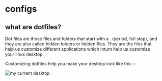 # configs

## what are dotfiles?

Dot files are those files and folders that start with a . (period, full stop), and they are also called hidden folders or hidden files.
They are the files that help us customize different applications which inturn help us customize your linux desktop.

Customizing dotfiles help you make your desktop look like this :-

![my current desktop](https://user-images.githubusercontent.com/69780531/103450766-cff11280-4ce0-11eb-9ad9-281b91054f94.png)
